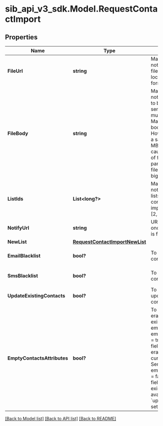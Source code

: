# sib_api_v3_sdk.Model.RequestContactImport
## Properties

Name | Type | Description | Notes
------------ | ------------- | ------------- | -------------
**FileUrl** | **string** | Mandatory if fileBody is not defined. URL of the file to be imported (no local file). Possible file formats: .txt, .csv | [optional] 
**FileBody** | **string** | Mandatory if fileUrl is not defined. CSV content to be imported. Use semicolon to separate multiple attributes. Maximum allowed file body size is 10MB . However we recommend a safe limit of around 8 MB to avoid the issues caused due to increase of file body size while parsing. Please use fileUrl instead to import bigger files. | [optional] 
**ListIds** | **List&lt;long?&gt;** | Mandatory if newList is not defined. Ids of the lists in which the contacts shall be imported. For example, [2, 4, 7]. | [optional] 
**NotifyUrl** | **string** | URL that will be called once the export process is finished | [optional] 
**NewList** | [**RequestContactImportNewList**](RequestContactImportNewList.md) |  | [optional] 
**EmailBlacklist** | **bool?** | To blacklist all the contacts for email | [optional] [default to false]
**SmsBlacklist** | **bool?** | To blacklist all the contacts for sms | [optional] [default to false]
**UpdateExistingContacts** | **bool?** | To facilitate the choice to update the existing contacts | [optional] [default to true]
**EmptyContactsAttributes** | **bool?** | To facilitate the choice to erase any attribute of the existing contacts with empty value. emptyContactsAttributes &#x3D; true means the empty fields in your import will erase any attribute that currently contain data in SendinBlue, &amp; emptyContactsAttributes &#x3D; false means the empty fields will not affect your existing data ( only available if &#x60;updateExistingContacts&#x60; set to true ) | [optional] [default to false]

[[Back to Model list]](../README.md#documentation-for-models) [[Back to API list]](../README.md#documentation-for-api-endpoints) [[Back to README]](../README.md)

